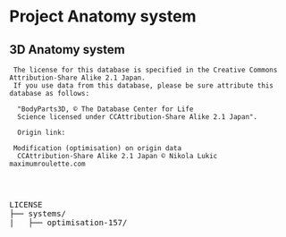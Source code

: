 # Project Anatomy system
## 3D Anatomy system 

```
 The license for this database is specified in the Creative Commons Attribution-Share Alike 2.1 Japan.
 If you use data from this database, please be sure attribute this database as follows:
 
  "BodyParts3D, © The Database Center for Life 
  Science licensed under CCAttribution-Share Alike 2.1 Japan".
  
  Origin link: 
 
 Modification (optimisation) on origin data
  CCAttribution-Share Alike 2.1 Japan © Nikola Lukic maximumroulette.com
 
 
```

<pre>

LICENSE
├── systems/
|   ├── optimisation-157/

</pre>
